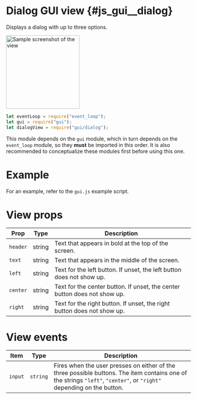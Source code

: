 # Dialog GUI view {#js_gui__dialog}

Displays a dialog with up to three options.

<img src="dialog.png" width="200" alt="Sample screenshot of the view" />

```js
let eventLoop = require("event_loop");
let gui = require("gui");
let dialogView = require("gui/dialog");
```

This module depends on the `gui` module, which in turn depends on the
`event_loop` module, so they **must** be imported in this order. It is also
recommended to conceptualize these modules first before using this one.

# Example
For an example, refer to the `gui.js` example script.

# View props

| **Prop**   | **Type**  | **Description**                                                |
|------------|-----------|----------------------------------------------------------------|
| `header`   | string    | Text that appears in bold at the top of the screen.            |
| `text`     | string    | Text that appears in the middle of the screen.                 |
| `left`     | string    | Text for the left button. If unset, the left button does not show up. |
| `center`   | string    | Text for the center button. If unset, the center button does not show up. |
| `right`    | string    | Text for the right button. If unset, the right button does not show up. |

# View events

| Item     | Type   | Description                                                                 |
|----------|--------|-----------------------------------------------------------------------------|
| `input`  | `string`| Fires when the user presses on either of the three possible buttons. The item contains one of the strings `"left"`, `"center"`, or `"right"` depending on the button. |
